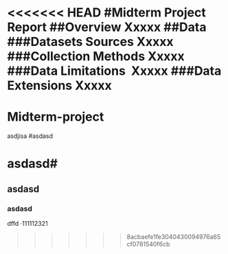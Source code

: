 <<<<<<< HEAD
#Midterm Project Report
##Overview
Xxxxx
##Data
###Datasets Sources
Xxxxx
###Collection Methods
Xxxxx
###Data Limitations 
Xxxxx
###Data Extensions
Xxxxx
=======
# Midterm-project
asdjisa
#asdasd
# asdasd#
## asdasd
### asdasd
dffd
·111112321
>>>>>>> 8acbaefe1fe3040430094976a65cf0781540f6cb
